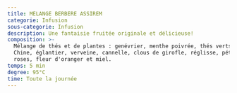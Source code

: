 ```yaml
---
title: MELANGE BERBERE ASSIREM
categorie: Infusion
sous-categorie: Infusion
description: Une fantaisie fruitée originale et délicieuse!
composition: >-
  Mélange de thés et de plantes : genévrier, menthe poivrée, thés verts de
  Chine, églantier, verveine, cannelle, clous de girofle, réglisse, pétales de
  roses, fleur d'oranger et miel.
temps: 5 min
degree: 95°C
time: Toute la journée
---
```


